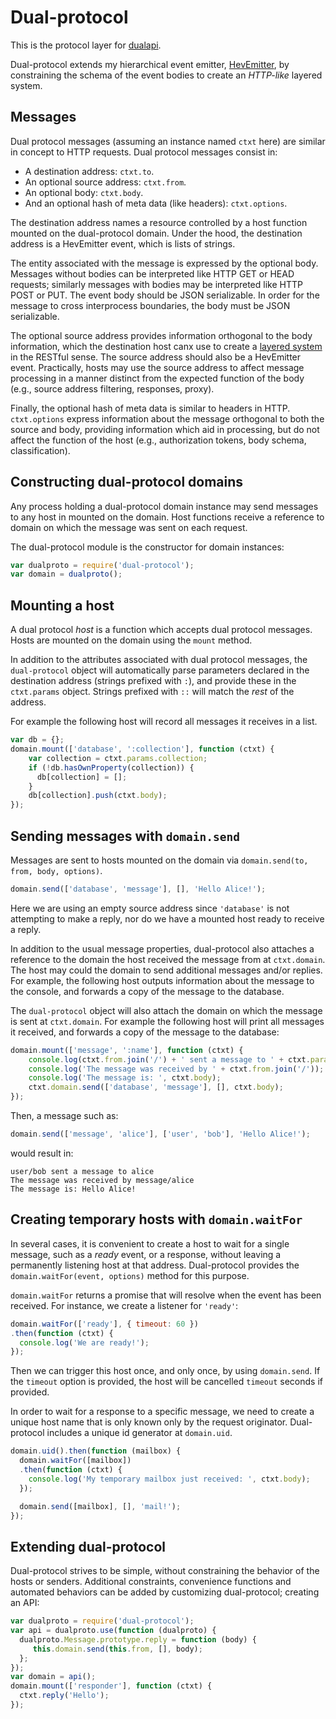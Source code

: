 # Dual-protocol

This is the protocol layer for [dualapi](https://github.com/plediii/dualapi).

Dual-protocol extends my hierarchical event emitter,
[HevEmitter](https://github.com/plediii/HevEmitter), by constraining the schema of 
the event bodies to create an *HTTP-like* layered system.  

## Messages

Dual protocol messages (assuming an instance named `ctxt` here) are similar 
in concept to HTTP requests.  Dual protocol messages consist in:
* A destination address: `ctxt.to`.  
* An optional source address: `ctxt.from`.
* An optional body: `ctxt.body`.  
* And an optional hash of meta data (like headers): `ctxt.options`.

The destination address names a resource controlled by a host function
mounted on the dual-protocol domain.  Under the hood, the destination
address is a HevEmitter event, which is lists of strings.  

The entity associated with the message is expressed by the optional
body.  Messages without bodies can be interpreted like HTTP GET or
HEAD requests; similarly messages with bodies may be interpreted like
HTTP POST or PUT.  The event body should be JSON serializable.  In
order for the message to cross interprocess boundaries, the body must
be JSON serializable.

The optional source address provides information orthogonal to the
body information, which the destination host canx use to create a
[layered system](http://en.wikipedia.org/wiki/Representational_state_transfer#Layered_system)
in the RESTful sense.  The source address should also be a HevEmitter
event.  Practically, hosts may use the source address to affect
message processing in a manner distinct from the expected function of
the body (e.g., source address filtering, responses, proxy).

Finally, the optional hash of meta data is similar to headers in HTTP.
`ctxt.options` express information about the message orthogonal to
both the source and body, providing information which aid in
processing, but do not affect the function of the host (e.g.,
authorization tokens, body schema, classification).

## Constructing dual-protocol domains

Any process holding a dual-protocol domain instance may send messages
to any host in mounted on the domain.  Host functions receive a
reference to domain on which the message was sent on each request.


The dual-protocol module is the constructor for domain instances:
```javascript
var dualproto = require('dual-protocol');
var domain = dualproto();
```

## Mounting a host

A dual protocol *host* is a function which accepts dual protocol
messages.  Hosts are mounted on the domain using the `mount` method.

In addition to the attributes associated with dual protocol messages,
the `dual-protocol` object will automatically parse parameters
declared in the destination address (strings prefixed with `:`), and
provide these in the `ctxt.params` object.  Strings prefixed with `::`
will match the *rest* of the address.

For example the following host will record all messages
it receives in a list.

```javascript
var db = {};
domain.mount(['database', ':collection'], function (ctxt) {
    var collection = ctxt.params.collection;
    if (!db.hasOwnProperty(collection)) {
      db[collection] = [];
    }
    db[collection].push(ctxt.body);
});
```
## Sending messages with `domain.send`

Messages are sent to hosts mounted on the domain via  `domain.send(to, from, body, options)`.

```javascript
domain.send(['database', 'message'], [], 'Hello Alice!');
```

Here we are using an empty source address since `'database'` is not
attempting to make a reply, nor do we have a mounted host ready to
receive a reply.

In addition to the usual message properties, dual-protocol also
attaches a reference to the domain the host received the message from
at `ctxt.domain`.  The host may could the domain to send additional
messages and/or replies.  For example, the following host outputs
information about the message to the console, and forwards a copy of
the message to the database.

The `dual-protocol` object will also attach the domain on which the
message is sent at `ctxt.domain`.  For example the following host will
print all messages it received, and forwards a copy of the message to
the database:
```javascript
domain.mount(['message', ':name'], function (ctxt) {
    console.log(ctxt.from.join('/') + ' sent a message to ' + ctxt.params.name);
    console.log('The message was received by ' + ctxt.from.join('/'));
    console.log('The message is: ', ctxt.body);
    ctxt.domain.send(['database', 'message'], [], ctxt.body);
});
```

Then, a message such as:
```javascript
domain.send(['message', 'alice'], ['user', 'bob'], 'Hello Alice!');
```
would result in:
```shell
user/bob sent a message to alice
The message was received by message/alice
The message is: Hello Alice!
```

## Creating temporary hosts with `domain.waitFor`

In several cases, it is convenient to create a host to wait for a
single message, such as a *ready* event, or a response, without
leaving a permanently listening host at that address.  Dual-protocol
provides the `domain.waitFor(event, options)` method for this purpose.  

`domain.waitFor` returns a promise that will resolve when the event
has been received.  For instance, we create a listener for `'ready'`:
```javascript
domain.waitFor(['ready'], { timeout: 60 })
.then(function (ctxt) {
  console.log('We are ready!');
});
```

Then we can trigger this host once, and only once, by using
`domain.send`.  If the `timeout` option is provided, the host will be
cancelled `timeout` seconds if provided.

In order to wait for a response to a specific message, we need to
create a unique host name that is only known only by the request
originator.  Dual-protocol includes a unique id generator at
`domain.uid`.  

```javascript
domain.uid().then(function (mailbox) {
  domain.waitFor([mailbox])
  .then(function (ctxt) {
    console.log('My temporary mailbox just received: ', ctxt.body);
  });

  domain.send([mailbox], [], 'mail!');
});
```

## Extending dual-protocol

Dual-protocol strives to be simple, without constraining the behavior
of the hosts or senders.  Additional constraints, convenience
functions and automated behaviors can be added by customizing
dual-protocol; creating an API:

```javascript
var dualproto = require('dual-protocol');
var api = dualproto.use(function (dualproto) {
  dualproto.Message.prototype.reply = function (body) {
     this.domain.send(this.from, [], body);
  };
});
var domain = api();
domain.mount(['responder'], function (ctxt) {
  ctxt.reply('Hello');
});

```

